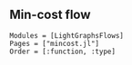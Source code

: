 ## Min-cost flow

```@autodocs
Modules = [LightGraphsFlows]
Pages = ["mincost.jl"]
Order = [:function, :type]
```
